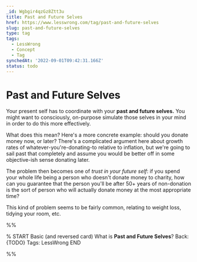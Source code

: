 ```yaml
---
_id: Wgbgir4qzGz8Ztt3u
title: Past and Future Selves
href: https://www.lesswrong.com/tag/past-and-future-selves
slug: past-and-future-selves
type: tag
tags:
  - LessWrong
  - Concept
  - Tag
synchedAt: '2022-09-01T09:42:31.166Z'
status: todo 
---
```


# Past and Future Selves

Your present self has to coordinate with your **past and future selves.** You might want to consciously, on-purpose simulate those selves in your mind in order to do this more effectively. 

What does this mean? Here's a more concrete example: should you donate money now, or later? There's a complicated argument here about growth rates of whatever-you're-donating-to relative to inflation, but we're going to sail past that completely and assume you would be better off in some objective-ish sense donating later. 

The problem then becomes one of *trust in your future self*: if you spend your whole life being a person who doesn't donate money to charity, how can you guarantee that the person you'll be after 50+ years of non-donation is the sort of person who will actually donate money at the most appropriate time?

This kind of problem seems to be fairly common, relating to weight loss, tidying your room, etc.


%%

% START
Basic (and reversed card)
What is **Past and Future Selves**?
Back: {TODO}
Tags: LessWrong
END

%%
	
